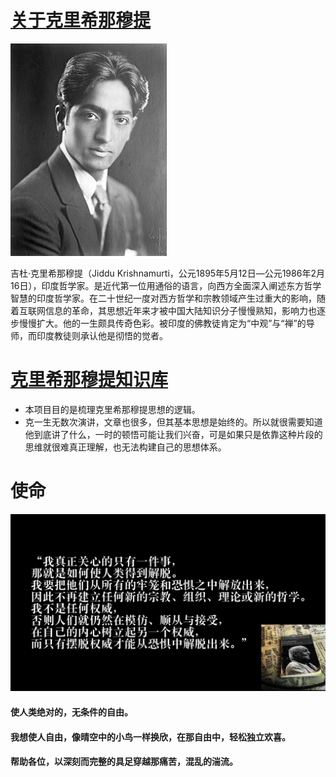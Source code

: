 # [关于克里希那穆提](克里希那穆提.md)
![克里希那穆提肖像](附件/图片/250px-Jiddu_Krishnamurti_01.jpg)

吉杜·克里希那穆提（Jiddu Krishnamurti，公元1895年5月12日—公元1986年2月16日），印度哲学家。是近代第一位用通俗的语言，向西方全面深入阐述东方哲学智慧的印度哲学家。在二十世纪一度对西方哲学和宗教领域产生过重大的影响，随着互联网信息的革命，其思想近年来才被中国大陆知识分子慢慢熟知，影响力也逐步慢慢扩大。他的一生颇具传奇色彩。被印度的佛教徒肯定为“中观”与“禅”的导师，而印度教徒则承认他是彻悟的觉者。

# [克里希那穆提知识库](https://yixiaozi.github.io/Jiddu.Krishnamurti.obsidian/#/)
- 本项目目的是梳理克里希那穆提思想的逻辑。
- 克一生无数次演讲，文章也很多，但其基本思想是始终的。所以就很需要知道他到底讲了什么，一时的顿悟可能让我们兴奋，可是如果只是依靠这种片段的思维就很难真正理解，也无法构建自己的思想体系。

# 使命
![我真正关心的只有一件事那就是如何使人类得到解脱。 我要把他们从所有的牢笼和恐惧之中解放出来，因此不再建立任何新的宗教、组织、理论或新的哲学。 我不是任何权威，否则人们就仍然在模仿、顺从与接受在自己的内心树立起另一个权威，而只有摆脱权威才能从恐惧中解脱出来。](./附件/图片/克里希那穆提-我真正关心的只有一件事.png)

#### 使人类绝对的，无条件的自由。
#### 我想使人自由，像晴空中的小鸟一样换欣，在那自由中，轻松独立欢喜。
#### 帮助各位，以深刻而完整的具足穿越那痛苦，混乱的湍流。